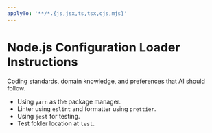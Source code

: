 ```yaml
---
applyTo: '**/*.{js,jsx,ts,tsx,cjs,mjs}'
---
```

# Node.js Configuration Loader Instructions

Coding standards, domain knowledge, and preferences that AI should follow.

- Using `yarn` as the package manager.
- Linter using `eslint` and formatter using `prettier`.
- Using `jest` for testing.
- Test folder location at `test`.